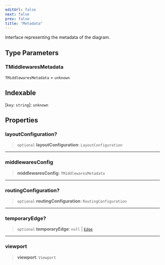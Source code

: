 ```yaml
---
editUrl: false
next: false
prev: false
title: "Metadata"
---
```


Interface representing the metadata of the diagram.

## Type Parameters

### TMiddlewaresMetadata

`TMiddlewaresMetadata` = `unknown`

## Indexable

\[`key`: `string`\]: `unknown`

## Properties

### layoutConfiguration?

> `optional` **layoutConfiguration**: `LayoutConfiguration`

***

### middlewaresConfig

> **middlewaresConfig**: `TMiddlewaresMetadata`

***

### routingConfiguration?

> `optional` **routingConfiguration**: `RoutingConfiguration`

***

### temporaryEdge?

> `optional` **temporaryEdge**: `null` \| [`Edge`](/api/other/edge/)

***

### viewport

> **viewport**: `Viewport`
